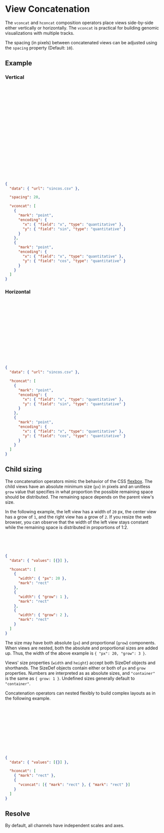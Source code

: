 # View Concatenation

The `vconcat` and `hconcat` composition operators place views side-by-side
either vertically or horizontally. The `vconcat` is practical for building
genomic visualizations with multiple tracks.

The spacing (in pixels) between concatenated views can be adjusted using the
`spacing` property (Default: `10`).

## Example

### Vertical

<div class="embed-example">
<div class="embed-container" style="height: 300px"></div>
<div class="embed-spec">

```json
{
  "data": { "url": "sincos.csv" },

  "spacing": 20,

  "vconcat": [
    {
      "mark": "point",
      "encoding": {
        "x": { "field": "x", "type": "quantitative" },
        "y": { "field": "sin", "type": "quantitative" }
      }
    },
    {
      "mark": "point",
      "encoding": {
        "x": { "field": "x", "type": "quantitative" },
        "y": { "field": "cos", "type": "quantitative" }
      }
    }
  ]
}
```

</div>
</div>

### Horizontal

<div class="embed-example">
<div class="embed-container" style="height: 200px"></div>
<div class="embed-spec">

```json
{
  "data": { "url": "sincos.csv" },

  "hconcat": [
    {
      "mark": "point",
      "encoding": {
        "x": { "field": "x", "type": "quantitative" },
        "y": { "field": "sin", "type": "quantitative" }
      }
    },
    {
      "mark": "point",
      "encoding": {
        "x": { "field": "x", "type": "quantitative" },
        "y": { "field": "cos", "type": "quantitative" }
      }
    }
  ]
}
```

</div>
</div>

## Child sizing

The concatenation operators mimic the behavior of the CSS
[flexbox](https://css-tricks.com/snippets/css/a-guide-to-flexbox/). The child
views have an absolute minimum size (`px`) in pixels and an unitless `grow`
value that specifies in what proportion the possible remaining space should be
distributed. The remaining space depends on the parent view's size.

In the following example, the left view has a width of `20` px, the center view
has a grow of `1`, and the right view has a grow of `2`. If you resize the web
browser, you can observe that the width of the left view stays constant while
the remaining space is distributed in proportions of 1:2.

<div class="embed-example">
<div class="embed-container" style="height: 50px"></div>
<div class="embed-spec">

```json
{
  "data": { "values": [{}] },

  "hconcat": [
    {
      "width": { "px": 20 },
      "mark": "rect"
    },
    {
      "width": { "grow": 1 },
      "mark": "rect"
    },
    {
      "width": { "grow": 2 },
      "mark": "rect"
    }
  ]
}
```

</div>
</div>

The size may have both absolute (`px`) and proportional (`grow`) components.
When views are nested, both the absolute and proportional sizes are added up.
Thus, the width of the above example is `{ "px": 20, "grow": 3 }`.

Views' size properties (`width` and `height`) accept both SizeDef objects and
shorthands. The SizeDef objects contain either or both of `px` and `grow`
properties. Numbers are interpreted as as absolute sizes, and `"container"` is
the same as `{ grow: 1 }`. Undefined sizes generally default to `"container"`.

Concatenation operators can nested flexibly to build complex layouts as in the
following example.

<div class="embed-example">
<div class="embed-container" style="height: 150px"></div>
<div class="embed-spec">

```json
{
  "data": { "values": [{}] },

  "hconcat": [
    { "mark": "rect" },
    {
      "vconcat": [{ "mark": "rect" }, { "mark": "rect" }]
    }
  ]
}
```

</div>
</div>

## Resolve

By default, all channels have independent scales and axes.
